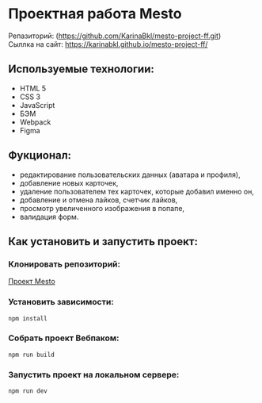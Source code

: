 # Проектная работа Mesto
Репазиторий: (https://github.com/KarinaBkl/mesto-project-ff.git)  
Сыллка на сайт: https://karinabkl.github.io/mesto-project-ff/   
## Используемые технологии:
 * HTML 5  
 * CSS 3  
 * JavaScript    
 * БЭМ  
 * Webpack   
 * Figma  
## Фукционал:
 * редактирование пользовательских данных (аватара и профиля),  
 * добавление новых карточек,  
 * удаление пользователем тех карточек, которые добавил именно он,  
 * добавление и отмена лайков, счетчик лайков,  
 * просмотр увеличенного изображения в попапе,  
 * валидация форм.
## Как установить и запустить проект:
### Клонировать репозиторий:  
  [Проект Mesto](https://github.com/KarinaBkl/mesto-project-ff.git)  
### Установить зависимости:  
    npm install  
### Собрать проект Вебпаком:  
    npm run build  
### Запустить проект на локальном сервере:  
    npm run dev  
